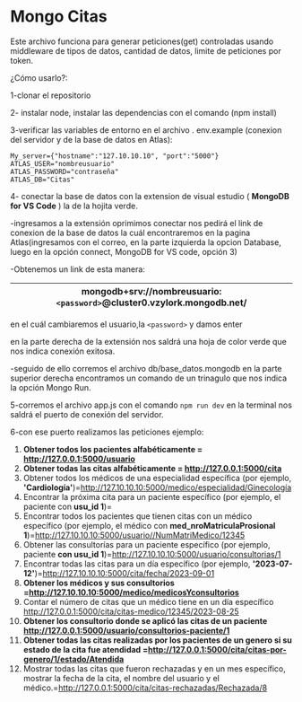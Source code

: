 
# Mongo Citas

Este archivo funciona para generar peticiones(get) controladas usando middleware de tipos de datos, cantidad de datos, limite de peticiones por token.

¿Cómo usarlo?:

1-clonar el repositorio

2- instalar node, instalar las dependencias con el comando (npm install)

3-verificar las variables de entorno en el archivo . env.example (conexion del servidor y de la base de datos en Atlas):

```
My_server={"hostname":"127.10.10.10", "port":"5000"}
ATLAS_USER="nombreusuario"
ATLAS_PASSWORD="contraseña"
ATLAS_DB="Citas"
```

4- conectar la base de datos con la extension de visual estudio ( **MongoDB for VS Code** ) la de la hojita verde.

-ingresamos a la extensión oprimimos conectar nos pedirá el link de conexion de la base de datos la cuál encontraremos en la pagina Atlas(ingresamos con el correo, en la parte izquierda la opcion Database, luego en la opción connect, MongoDB for VS code, opción 3)

-Obtenemos un link de esta manera:

| mongodb+srv://nombreusuario:`<password>`@cluster0.vzylork.mongodb.net/ |
| ------------------------------------------------------------------------ |

en el cuál cambiaremos el usuario,la `<password>` y damos enter

en la parte derecha de la extensión nos saldrá una hoja de color verde que nos indica conexión exitosa.

-seguido de ello corremos el archivo db/base_datos.mongodb en la parte superior derecha encontramos un comando de un trinagulo que nos indica la opción Mongo Run.

5-corremos el archivo app.js con el comando `npm run dev` en la terminal nos saldrá el puerto de conexión del servidor.

6-con ese puerto realizamos las peticiones ejemplo:

1. **Obtener todos los pacientes alfabéticamente = http://127.0.0.1:5000/usuario**
3. **Obtener todas las citas alfabéticamente = http://127.0.0.1:5000/cita**
4. Obtener todos los médicos de una especialidad específica (por ejemplo, **'Cardiología'**)=http://127.10.10.10:5000/medico/especialidad/Ginecología
5. Encontrar la próxima cita para un paciente específico (por ejemplo, el paciente con **usu_id 1**)=
6. Encontrar todos los pacientes que tienen citas con un médico específico (por ejemplo, el médico con **med_nroMatriculaProsional 1**)=http://127.10.10.10:5000/usuario//NumMatriMedico/12345
7. Obtener las consultorías para un paciente específico (por ejemplo, paciente **con usu_id 1**)=http://127.10.10.10:5000/usuario/consultorias/1
8. Encontrar todas las citas para un día específico (por ejemplo, **'2023-07-12'**)=http://127.10.10.10:5000/cita/fecha/2023-09-01
9. **Obtener los médicos y sus consultorios =http://127.10.10.10:5000/medico/medicosYconsultorios**
10. Contar el número de citas que un médico tiene en un día específico http://127.0.0.1:5000/cita/citas-medico/12345/2023-08-25
11. **Obtener los consultorio donde se aplicó las citas de un paciente http://127.0.0.1:5000/usuario/consultorios-paciente/1**
12. **Obtener todas las citas realizadas por los pacientes de un genero si su estado de la cita fue atendidad =http://127.0.0.1:5000/cita/citas-por-genero/1/estado/Atendida**
13. Mostrar todas las citas que fueron rechazadas y en un mes específico, mostrar la fecha de la cita, el nombre del usuario y el médico.=http://127.0.0.1:5000/cita/citas-rechazadas/Rechazada/8
